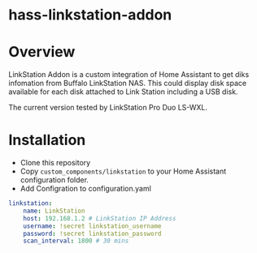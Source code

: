 # hass-linkstation-addon

# Overview

LinkStation Addon is a custom integration of Home Assistant to get diks infomation from Buffalo LinkStation NAS. This could display disk space available for each disk attached to Link Station including a USB disk. 

The current version tested by LinkStation Pro Duo LS-WXL. 


# Installation
- Clone this repository
- Copy `custom_components/linkstation` to your Home Assistant configuration folder. 
- Add Configration to configuration.yaml

``` yaml
linkstation:
    name: LinkStation
    host: 192.168.1.2 # LinkStation IP Address
    username: !secret linkstation_username
    password: !secret linkstation_password
    scan_interval: 1800 # 30 mins
```
